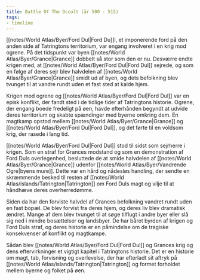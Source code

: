 ```yaml
---
title: Battle Of The Occult (år 500 - 515)
tags: 
- timeline 
---
```

[[notes/World Atlas/Byer/Ford Dul|Ford Du]]l, et imponerende ford på den anden side af Tatringtons territorium, var engang involveret i en krig mod ogrene. På det tidspunkt var byen [[notes/World Atlas/Byer/Grance|Grance]] dobbelt så stor som den er nu. Desværre endte krigen med, at [[notes/World Atlas/Byer/Ford Dul|Ford Dul]] sejrede, og som en følge af deres sejr blev halvdelen af [[notes/World Atlas/Byer/Grance|Grance]] smidt ud af byen, og dets befolkning blev tvunget til at vandre rundt uden et fast sted at kalde hjem.

Krigen mod ogrene og [[notes/World Atlas/Byer/Ford Dul|Ford Dul]] var en episk konflikt, der fandt sted i de tidlige tider af Tatringtons historie. Ogrene, der engang boede fredeligt på øen, havde efterhånden begyndt at udvide deres territorium og skabte spændinger med byerne omkring dem. En magtkamp opstod mellem [[notes/World Atlas/Byer/Grance|Grance]] og [[notes/World Atlas/Byer/Ford Dul|Ford Dul]], og det førte til en voldsom krig, der rasede i lang tid.

[[notes/World Atlas/Byer/Ford Dul|Ford Dul]] stod til sidst som sejrherre i krigen. Som en straf for Grances modstand og som en demonstration af Ford Duls overlegenhed, besluttede de at smide halvdelen af [[notes/World Atlas/Byer/Grance|Grance]] udenfor [[notes/World Atlas/Byer/Vandrende Ogre|byens mure]]. Dette var en hård og nådesløs handling, der sendte en skræmmende besked til resten af [[notes/World Atlas/islands/Tatrington|Tatrington]] om Ford Duls magt og vilje til at håndhæve deres overherredømme.

Siden da har den forviste halvdel af Grances befolkning vandret rundt uden en fast bopæl. De blev forvist fra deres hjem, og deres liv blev dramatisk ændret. Mange af dem blev tvunget til at søge tilflugt i andre byer eller slå sig ned i mindre bosættelser og landsbyer. De har båret byrden af krigen og Ford Duls straf, og deres historie er en påmindelse om de tragiske konsekvenser af konflikt og magtkampe.

Sådan blev [[notes/World Atlas/Byer/Ford Dul|Ford Dul]] og Grances krig og dens eftervirkninger et vigtigt kapitel i Tatringtons historie. Det er en historie om magt, tab, forvisning og overlevelse, der har efterladt sit aftryk på [[notes/World Atlas/islands/Tatrington|Tatrington]] og formet forholdet mellem byerne og folket på øen.